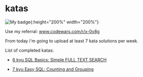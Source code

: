 # katas

![My badge](https://www.codewars.com/users/glll4d/badges/large){:height="200%" width="200%"}

Use my referral: www.codewars.com/r/x-0v8g

From today i'm going to upload at least 7 kata solutions per week.

List of completed katas:

- [6 kyu SQL Basics: Simple FULL TEXT SEARCH](https://www.codewars.com/kata/581676828906324b8b00059e)

- [7 kyu Easy SQL: Counting and Grouping](https://www.codewars.com/kata/594633020a561e329a0000a2)
